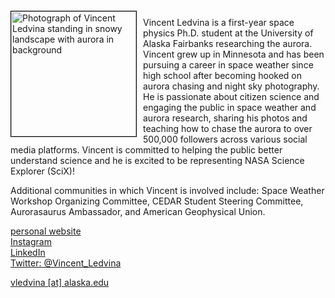 <img src="{{ site.baseurl }}/about/ambassador/img/2024-Ledvina.png" height="200" width="200" alt="Photograph of Vincent Ledvina standing in snowy landscape with aurora in background" style="float: left; margin: 4px 10px 0px 0px; border: 1px solid #000000;">

Vincent Ledvina is a first-year space physics Ph.D. student at the University of Alaska Fairbanks researching the aurora. Vincent grew up in Minnesota and has been pursuing a career in space weather since high school after becoming hooked on aurora chasing and night sky photography. He is passionate about citizen science and engaging the public in space weather and aurora research, sharing his photos and teaching how to chase the aurora to over 500,000 followers across various social media platforms. Vincent is committed to helping the public better understand science and he is excited to be representing NASA Science Explorer (SciX)!

Additional communities in which Vincent is involved include: Space Weather Workshop Organizing Committee, CEDAR Student Steering Committee, Aurorasaurus Ambassador, and American Geophysical Union.

[personal website](https://vincentledvina.com/)  
[Instagram](https://www.instagram.com/vincentledvina/)  
[LinkedIn](https://www.linkedin.com/in/vincentledvina/)  
[Twitter: @Vincent_Ledvina](https://twitter.com/Vincent_Ledvina)  

[vledvina [at] alaska.edu](mailto:vledvina@alaska.edu)

